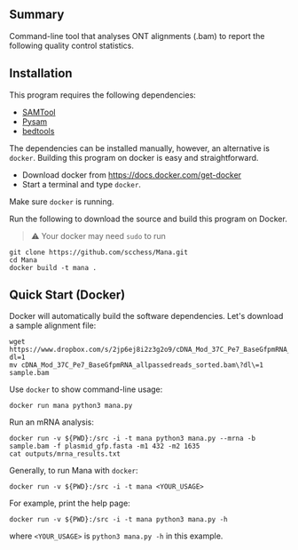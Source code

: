 ## Summary

Command-line tool that analyses ONT alignments (.bam) to report the following quality control statistics.

## Installation

This program requires the following dependencies:

* [SAMTool](https://samtool.org/)
* [Pysam](https://pysam.readthedocs.io/en/latest/api.html)
* [bedtools](https://bedtools.readthedocs.io/en/latest/)

The dependencies can be installed manually, however, an alternative is `docker`. Building this program on
docker is easy and straightforward.

* Download docker from https://docs.docker.com/get-docker
* Start a terminal and type `docker`.

Make sure `docker` is running.

Run the following to download the source and build this program on Docker.

> :warning: Your docker may need `sudo` to run

    git clone https://github.com/scchess/Mana.git
    cd Mana
    docker build -t mana .
    
## Quick Start (Docker)

Docker will automatically build the software dependencies. Let's download a sample alignment file:

    wget https://www.dropbox.com/s/2jp6ej8i2z3g2o9/cDNA_Mod_37C_Pe7_BaseGfpmRNA_allpassedreads_sorted.bam?dl=1
    mv cDNA_Mod_37C_Pe7_BaseGfpmRNA_allpassedreads_sorted.bam\?dl\=1 sample.bam

Use `docker` to show command-line usage:

    docker run mana python3 mana.py
    
Run an mRNA analysis:

    docker run -v ${PWD}:/src -i -t mana python3 mana.py --mrna -b sample.bam -f plasmid_gfp.fasta -m1 432 -m2 1635
    cat outputs/mrna_results.txt

Generally, to run Mana with `docker`:

    docker run -v ${PWD}:/src -i -t mana <YOUR_USAGE>

For example, print the help page:

    docker run -v ${PWD}:/src -i -t mana python3 mana.py -h

where `<YOUR_USAGE>` is `python3 mana.py -h` in this example.

